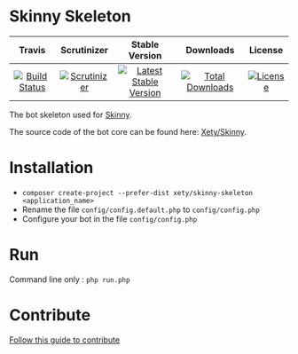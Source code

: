 # Skinny Skeleton

|Travis|Scrutinizer|Stable Version|Downloads|License|
|:------:|:-------:|:-------:|:------:|:------:|
|[![Build Status](https://img.shields.io/travis/Xety/Skinny-Skeleton.svg?style=flat-square)](https://travis-ci.org/Xety/Skinny-Skeleton)|[![Scrutinizer](https://img.shields.io/scrutinizer/g/Xety/Skinny-Skeleton.svg?style=flat-square)](https://scrutinizer-ci.com/g/Xety/Skinny-Skeleton)|[![Latest Stable Version](https://img.shields.io/packagist/v/Xety/Skinny-Skeleton.svg?style=flat-square)](https://packagist.org/packages/xety/skinny-skeleton)|[![Total Downloads](https://img.shields.io/packagist/dt/xety/skinny-skeleton.svg?style=flat-square)](https://packagist.org/packages/xety/skinny-skeleton)|[![License](https://img.shields.io/badge/license-MIT-brightgreen.svg?style=flat-square)](https://packagist.org/packages/xety/skinny-skeleton)

The bot skeleton used for [Skinny](https://github.com/Xety/Skinny).

The source code of the bot core can be found here: [Xety/Skinny](https://github.com/Xety/Skinny).

# Installation
 * `composer create-project --prefer-dist xety/skinny-skeleton <application_name>`
 * Rename the file `config/config.default.php` to `config/config.php`
 * Configure your bot in the file `config/config.php`

# Run
Command line only : `php run.php`


# Contribute
[Follow this guide to contribute](https://github.com/Xety/Skinny/blob/master/CONTRIBUTING.md)
